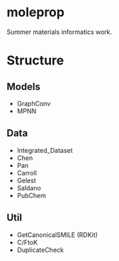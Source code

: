# moleprop
Summer materials informatics work.

# Structure
## Models
- GraphConv
- MPNN

## Data
- Integrated_Dataset
- Chen
- Pan
- Carroll
- Gelest
- Saldano
- PubChem

## Util
- GetCanonicalSMILE (RDKit)
- C/FtoK
- DuplicateCheck
